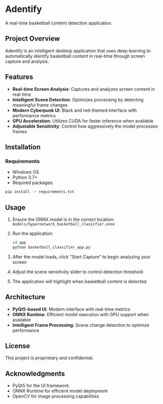 # Adentify

A real-time basketball content detection application.

## Project Overview

Adentify is an intelligent desktop application that uses deep learning to automatically identify basketball content in real-time through screen capture and analysis.

## Features

- **Real-time Screen Analysis**: Captures and analyzes screen content in real-time
- **Intelligent Scene Detection**: Optimizes processing by detecting meaningful frame changes
- **Modern Cyberpunk UI**: Black and red-themed interface with performance metrics
- **GPU Acceleration**: Utilizes CUDA for faster inference when available
- **Adjustable Sensitivity**: Control how aggressively the model processes frames

## Installation

### Requirements

- Windows OS
- Python 3.7+
- Required packages:

```bash
pip install -r requirements.txt
```

## Usage

1. Ensure the ONNX model is in the correct location:
   `models/hypernetwork_basketball_classifier.onnx`

2. Run the application:
   ```bash
   cd app
   python basketball_classifier_app.py
   ```

3. After the model loads, click "Start Capture" to begin analyzing your screen
4. Adjust the scene sensitivity slider to control detection threshold
5. The application will highlight when basketball content is detected

## Architecture

- **PyQt5-based UI**: Modern interface with real-time metrics
- **ONNX Runtime**: Efficient model execution with GPU support when available
- **Intelligent Frame Processing**: Scene change detection to optimize performance

## License

This project is proprietary and confidential.

## Acknowledgments

- PyQt5 for the UI framework
- ONNX Runtime for efficient model deployment
- OpenCV for image processing capabilities